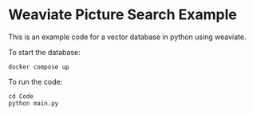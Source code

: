 # Weaviate Picture Search Example

This is an example code for a vector database in python using weaviate.

To start the database:

```shell
docker compose up
```

To run the code:

```shell
cd Code
python main.py
```
